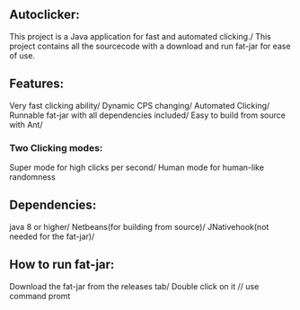 ## Autoclicker: 
This project is a Java application for fast and automated clicking./
This project contains all the sourcecode with a download and run fat-jar for ease of use. 

## Features: 
Very fast clicking ability/ 
Dynamic CPS changing/ 
Automated Clicking/ 
Runnable fat-jar with all dependencies included/ 
Easy to build from source with Ant/ 

### Two Clicking modes: 
Super mode for high clicks per second/
Human mode for human-like randomness

## Dependencies: 
java 8 or higher/
Netbeans(for building from source)/
JNativehook(not needed for the fat-jar)/

## How to run fat-jar:  
Download the fat-jar from the releases tab/ 
Double click on it // use command promt
